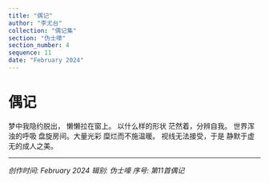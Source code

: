 ```yaml
---
title: "偶记"
author: "李尤台"
collection: "偶记集"
section: "伪士嚎"
section_number: 4
sequence: 11
date: "February 2024"
---
```


# 偶记

梦中我隐约脱出，
懒懒拉在窗上。
以什么样的形状
茫然着，分辨自我。
世界浑浊的呼吸
盘旋房间。大量光彩
糜烂而不施温暖。
视线无法接受，于是
静默于虚无的成人之美。

---
*创作时间: February 2024*
*辑别: 伪士嚎*
*序号: 第11首偶记*
